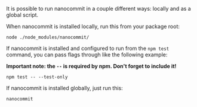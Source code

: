 <!--bl
    (filemeta
        (title "Nanocommit Basics")
    )
/bl-->

It is possible to run nanocommit in a couple different ways: locally and as a global script.

When nanocommit is installed locally, run this from your package root:

```
node ./node_modules/nanocommit/
```

If nanocommit is installed and configured to run from the `npm test` command, you can pass flags through like the following example:

**Important note: the ` -- ` is required by npm. Don't forget to include it!**

```
npm test -- --test-only
```

If nanocommit is installed globally, just run this:

```
nanocommit
```